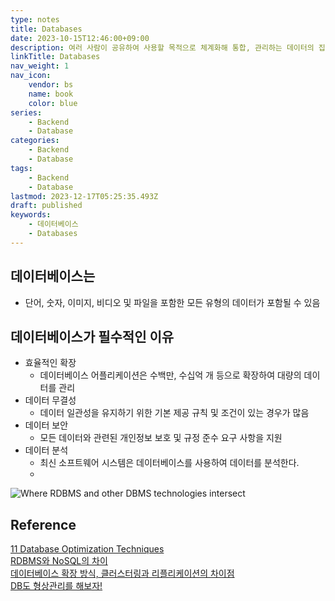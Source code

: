 ```yaml
---
type: notes
title: Databases
date: 2023-10-15T12:46:00+09:00
description: 여러 사람이 공유하여 사용할 목적으로 체계화해 통합, 관리하는 데이터의 집합
linkTitle: Databases
nav_weight: 1
nav_icon:
    vendor: bs
    name: book
    color: blue
series:
    - Backend
    - Database
categories:
    - Backend
    - Database
tags:
    - Backend
    - Database
lastmod: 2023-12-17T05:25:35.493Z
draft: published
keywords:
    - 데이터베이스
    - Databases
---
```


## 데이터베이스는

-   단어, 숫자, 이미지, 비디오 및 파일을 포함한 모든 유형의 데이터가 포함될 수 있음

## 데이터베이스가 필수적인 이유

-   효율적인 확장
    -   데이터베이스 어플리케이션은 수백만, 수십억 개 등으로 확장하여 대량의 데이터를 관리
-   데이터 무결성
    -   데이터 일관성을 유지하기 위한 기본 제공 규칙 및 조건이 있는 경우가 많음
-   데이터 보안
    -   모든 데이터와 관련된 개인정보 보호 및 규정 준수 요구 사항을 지원
-   데이터 분석
    -   최신 소프트웨어 시스템은 데이터베이스를 사용하여 데이터를 분석한다.
    -

![Where RDBMS and other DBMS technologies intersect](/content/backend/differencetypeofdbms2.png#center "https://www.facebook.com/photo/?fbid=935327580286542&set=pcb.935327616953205")

## Reference

[11 Database Optimization Techniques](https://danielfoo.medium.com/11-database-optimization-techniques-97fdbed1b627)  
[RDBMS와 NoSQL의 차이](https://www.whatap.io/ko/blog/173/index.html)  
[데이터베이스 확장 방식, 클러스터링과 리플리케이션의 차이점](https://www.whatap.io/ko/blog/172/index.html)  
[DB도 형상관리를 해보자!](https://meetup.nhncloud.com/posts/173)
